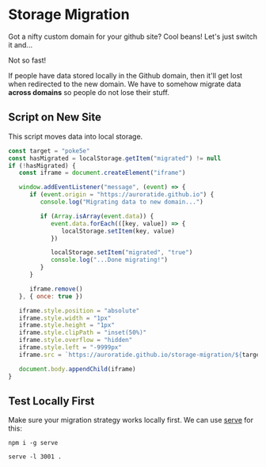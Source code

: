 # Storage Migration

Got a nifty custom domain for your github site? Cool beans! Let's just switch it and...

Not so fast!

If people have data stored locally in the Github domain, then it'll get lost when redirected to the new domain. We have to somehow migrate data **across domains** so people do not lose their stuff.

## Script on New Site

This script moves data into local storage.

```javascript
const target = "poke5e"
const hasMigrated = localStorage.getItem("migrated") != null
if (!hasMigrated) {
   const iframe = document.createElement("iframe")

   window.addEventListener("message", (event) => {
      if (event.origin = "https://auroratide.github.io") {
         console.log("Migrating data to new domain...")

         if (Array.isArray(event.data)) {
            event.data.forEach(([key, value]) => {
               localStorage.setItem(key, value)
            })

            localStorage.setItem("migrated", "true")
            console.log("...Done migrating!")
         }
      }

      iframe.remove()
   }, { once: true })

   iframe.style.position = "absolute"
   iframe.style.width = "1px"
   iframe.style.height = "1px"
   iframe.style.clipPath = "inset(50%)"
   iframe.style.overflow = "hidden"
   iframe.style.left = "-9999px"
   iframe.src = `https://auroratide.github.io/storage-migration/${target}`

   document.body.appendChild(iframe)
}
```

## Test Locally First

Make sure your migration strategy works locally first. We can use [serve](https://www.npmjs.com/package/serve) for this:

```
npm i -g serve

serve -l 3001 .
```
